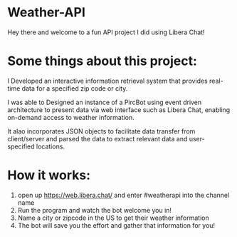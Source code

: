 # Weather-API

Hey there and welcome to a fun API project I did using Libera Chat!

# Some things about this project: 

I Developed an interactive information retrieval system that provides real-time data for a specified zip code or city.  

I was able to Designed an instance of a PircBot using event driven architecture to present data via web interface such as Libera Chat, enabling on-demand access to weather information.

It alao incorporates JSON objects to facilitate data transfer from client/server and parsed the data to extract relevant data and user-specified locations. 

# How it works:

1. open up https://web.libera.chat/ and enter #weatherapi into the channel name
2. Run the program and watch the bot welcome you in!
3. Name a city or zipcode in the US to get their weather information 
4. The bot will save you the effort and gather that information for you!
